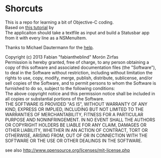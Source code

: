 Shorcuts
========

This is a repo for learning a bit of Objective-C coding.  
Based on [this tutorial](https://github.com/lepture/StatusBarApp) by   
The applicaiton should take a textfile as input and build a Statusbar app from it with every line as a NSMenuItem.  

Thanks to  Michael Dautermann for the [help](http://stackoverflow.com/questions/16809468/trying-to-use-dave-delong-ddfilereader-class/16809575#16809575).  


Copyright (c)  2013 Fabian "fabiantheblind" Morón Zirfas  
Permission is hereby granted, free of charge, to any person obtaining a copy of this software and associated documentation files (the "Software"), to deal in the Software  without restriction, including without limitation the rights to use, copy, modify, merge, publish, distribute, sublicense, and/or sell copies of the Software, and to  permit persons to whom the Software is furnished to do so, subject to the following conditions:  
The above copyright notice and this permission notice shall be included in all copies or substantial portions of the Software.  
THE SOFTWARE IS PROVIDED "AS IS", WITHOUT WARRANTY OF ANY KIND, EXPRESS OR IMPLIED, INCLUDING BUT NOT LIMITED TO THE WARRANTIES OF MERCHANTABILITY, FITNESS FOR A  PARTICULAR PURPOSE AND NONINFRINGEMENT. IN NO EVENT SHALL THE AUTHORS OR COPYRIGHT HOLDERS BE LIABLE FOR ANY CLAIM, DAMAGES OR OTHER LIABILITY, WHETHER IN AN ACTION OF  CONTRACT, TORT OR OTHERWISE, ARISING FROM, OUT OF OR IN CONNECTION WITH THE SOFTWARE OR THE USE OR OTHER DEALINGS IN THE SOFTWARE.  

see also http://www.opensource.org/licenses/mit-license.php



